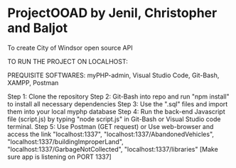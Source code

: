 # ProjectOOAD by Jenil, Christopher and Baljot
To create City of Windsor open source API

TO RUN THE PROJECT ON LOCALHOST:

PREQUISITE SOFTWARES: myPHP-admin, Visual Studio Code, Git-Bash, XAMPP, Postman

Step 1: Clone the repository
Step 2: Git-Bash into repo and run "npm install" to install all necessary dependencies
Step 3: Use the ".sql" files and import them into your local myphp database
Step 4: Run the back-end Javascript file (script.js) by typing "node script.js" in Git-Bash or Visual Studio code terminal.
Step 5: Use Postman (GET request) or Use web-browser and access the link "localhost:1337", "localhost:1337/AbandonedVehicles", "localhost:1337/buildingImproperLand", "localhost:1337/GarbageNotCollected", "localhost:1337/libraries" [Make sure app is listening on PORT 1337]

